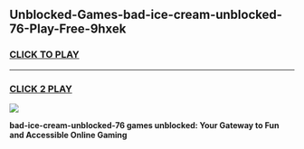 
## Unblocked-Games-bad-ice-cream-unblocked-76-Play-Free-9hxek
<h3>
<a href="https://premium76.site?title=bad-ice-cream-unblocked-76&ref=18A1">CLICK TO PLAY</a></h3>
<hr>

<h3>
<a href="https://premium76.site?title=bad-ice-cream-unblocked-76&ref=18A1">CLICK 2 PLAY</a>
  
</h3>

<a href="https://premium76.site?title=bad-ice-cream-unblocked-76&ref=18A1"><img src="https://clearcache.store/games.png"></a>


**bad-ice-cream-unblocked-76 games unblocked: Your Gateway to Fun and Accessible Online Gaming**
